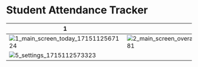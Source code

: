 # Student Attendance Tracker

| 1 | 2 | 3 | 4|
|---|---|---|---|
|![1_main_screen_today_1715112567124](https://raw.githubusercontent.com/rahul-gill/Self-Attendance-Tracker/1.1.0/fastlane/metadata/android/en-US/images/phoneScreenshots/1_main_screen_today_1715112567124.png)|![2_main_screen_overall_courses_1715112568781](https://raw.githubusercontent.com/rahul-gill/Self-Attendance-Tracker/1.1.0/fastlane/metadata/android/en-US/images/phoneScreenshots/2_main_screen_overall_courses_1715112568781.png)|![3_course_details_1715112569747](https://raw.githubusercontent.com/rahul-gill/Self-Attendance-Tracker/1.1.0/fastlane/metadata/android/en-US/images/phoneScreenshots/3_course_details_1715112569747.png)|![4_create_course_1715112572076](https://raw.githubusercontent.com/rahul-gill/Self-Attendance-Tracker/1.1.0/fastlane/metadata/android/en-US/images/phoneScreenshots/4_create_course_1715112572076.png)|
|![5_settings_1715112573323](https://raw.githubusercontent.com/rahul-gill/Self-Attendance-Tracker/1.1.0/fastlane/metadata/android/en-US/images/phoneScreenshots/5_settings_1715112573323.png)||||
